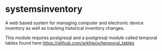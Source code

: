 # systemsinventory
A web based system for managing computer and electronic device inventory as well as tracking historical inventory changes.

This module requires postgresql and a postgresql module called temporal tables found here https://github.com/arkhipov/temporal_tables
